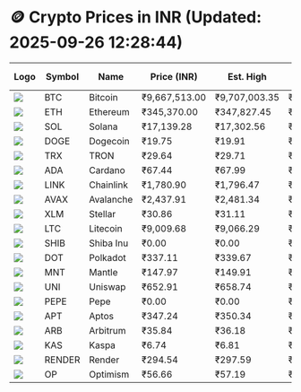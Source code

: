 # 🪙 Crypto Prices in INR (Updated: 2025-09-26 12:28:44)

| Logo | Symbol | Name       | Price (INR) | Est. High | Est. Low | Gross Profit | Fees | Net Profit | ROI % |
|------|--------|------------|-------------|-----------|----------|---------------|------|-------------|--------|
| ![](https://coin-images.coingecko.com/coins/images/1/large/bitcoin.png?1696501400) | BTC    | Bitcoin    | ₹9,667,513.00 | ₹9,707,003.35 | ₹9,628,022.65 | ₹820.32 | ₹200.00 | ₹620.32 | 0.62% |
| ![](https://coin-images.coingecko.com/coins/images/279/large/ethereum.png?1696501628) | ETH    | Ethereum   | ₹345,370.00 | ₹347,827.45 | ₹342,912.55 | ₹1,433.28 | ₹200.00 | ₹1,233.28 | 1.23% |
| ![](https://coin-images.coingecko.com/coins/images/4128/large/solana.png?1718769756) | SOL    | Solana     | ₹17,139.28 | ₹17,302.56 | ₹16,976.00 | ₹1,923.65 | ₹200.00 | ₹1,723.65 | 1.72% |
| ![](https://coin-images.coingecko.com/coins/images/5/large/dogecoin.png?1696501409) | DOGE   | Dogecoin   | ₹19.75 | ₹19.91 | ₹19.59 | ₹1,654.07 | ₹200.00 | ₹1,454.07 | 1.45% |
| ![](https://coin-images.coingecko.com/coins/images/1094/large/tron-logo.png?1696502193) | TRX    | TRON       | ₹29.64 | ₹29.71 | ₹29.57 | ₹456.51 | ₹200.00 | ₹256.51 | 0.26% |
| ![](https://coin-images.coingecko.com/coins/images/975/large/cardano.png?1696502090) | ADA    | Cardano    | ₹67.44 | ₹67.99 | ₹66.89 | ₹1,632.43 | ₹200.00 | ₹1,432.43 | 1.43% |
| ![](https://coin-images.coingecko.com/coins/images/877/large/chainlink-new-logo.png?1696502009) | LINK   | Chainlink  | ₹1,780.90 | ₹1,796.47 | ₹1,765.33 | ₹1,764.32 | ₹200.00 | ₹1,564.32 | 1.56% |
| ![](https://coin-images.coingecko.com/coins/images/12559/large/Avalanche_Circle_RedWhite_Trans.png?1696512369) | AVAX   | Avalanche  | ₹2,437.91 | ₹2,481.34 | ₹2,394.48 | ₹3,627.47 | ₹200.00 | ₹3,427.47 | 3.43% |
| ![](https://coin-images.coingecko.com/coins/images/100/large/fmpFRHHQ_400x400.jpg?1735231350) | XLM    | Stellar    | ₹30.86 | ₹31.11 | ₹30.61 | ₹1,666.39 | ₹200.00 | ₹1,466.39 | 1.47% |
| ![](https://coin-images.coingecko.com/coins/images/2/large/litecoin.png?1696501400) | LTC    | Litecoin   | ₹9,009.68 | ₹9,066.29 | ₹8,953.07 | ₹1,264.53 | ₹200.00 | ₹1,064.53 | 1.06% |
| ![](https://coin-images.coingecko.com/coins/images/11939/large/shiba.png?1696511800) | SHIB   | Shiba Inu  | ₹0.00 | ₹0.00 | ₹0.00 | ₹1,196.17 | ₹200.00 | ₹996.17 | 1.00% |
| ![](https://coin-images.coingecko.com/coins/images/12171/large/polkadot.png?1696512008) | DOT    | Polkadot   | ₹337.11 | ₹339.67 | ₹334.55 | ₹1,528.91 | ₹200.00 | ₹1,328.91 | 1.33% |
| ![](https://coin-images.coingecko.com/coins/images/30980/large/Mantle-Logo-mark.png?1739213200) | MNT    | Mantle     | ₹147.97 | ₹149.91 | ₹146.03 | ₹2,652.13 | ₹200.00 | ₹2,452.13 | 2.45% |
| ![](https://coin-images.coingecko.com/coins/images/12504/large/uniswap-logo.png?1720676669) | UNI    | Uniswap    | ₹652.91 | ₹658.74 | ₹647.08 | ₹1,800.69 | ₹200.00 | ₹1,600.69 | 1.60% |
| ![](https://coin-images.coingecko.com/coins/images/29850/large/pepe-token.jpeg?1696528776) | PEPE   | Pepe       | ₹0.00 | ₹0.00 | ₹0.00 | ₹2,115.81 | ₹200.00 | ₹1,915.81 | 1.92% |
| ![](https://coin-images.coingecko.com/coins/images/26455/large/aptos_round.png?1696525528) | APT    | Aptos      | ₹347.24 | ₹350.34 | ₹344.14 | ₹1,803.64 | ₹200.00 | ₹1,603.64 | 1.60% |
| ![](https://coin-images.coingecko.com/coins/images/16547/large/arb.jpg?1721358242) | ARB    | Arbitrum   | ₹35.84 | ₹36.18 | ₹35.50 | ₹1,901.27 | ₹200.00 | ₹1,701.27 | 1.70% |
| ![](https://coin-images.coingecko.com/coins/images/25751/large/kaspa-icon-exchanges.png?1696524837) | KAS    | Kaspa      | ₹6.74 | ₹6.81 | ₹6.67 | ₹2,023.23 | ₹200.00 | ₹1,823.23 | 1.82% |
| ![](https://coin-images.coingecko.com/coins/images/11636/large/rndr.png?1696511529) | RENDER | Render     | ₹294.54 | ₹297.59 | ₹291.49 | ₹2,094.43 | ₹200.00 | ₹1,894.43 | 1.89% |
| ![](https://coin-images.coingecko.com/coins/images/25244/large/Optimism.png?1696524385) | OP     | Optimism   | ₹56.66 | ₹57.19 | ₹56.13 | ₹1,902.86 | ₹200.00 | ₹1,702.86 | 1.70% |
